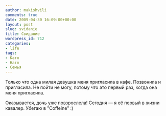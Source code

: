 ```yaml
---
author: makishvili
comments: true
date: 2009-04-30 16:09:00+00:00
layout: post
slug: svidanie
title: Свидание
wordpress_id: 712
categories:
- life
tags:
- Катя
- Натя
- Семья
---
```


Только что одна милая девушка меня пригласила в кафе. Позвонила и пригласила.
Не пойти не могу, потому что это первый раз, когда она меня пригласила.

Оказывается, дочь уже повзрослела! Сегодня — я её первый в жизни кавалер.
Убегаю в "Coffeine" :)
